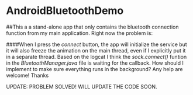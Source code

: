 # AndroidBluetoothDemo
##This a a stand-alone app that only contains the bluetooth connection function from my main application. Right now the problem is:

####When I press the _connect_ button, the app will initialize the service but it will also freeze the animation on the main thread, even if I explicitly put it in a separate thread. Based on the logcat I think the _sock.connect()_ funtion in the _BluetoothManager.java_ file is waiting for the callback. How should I implement to make sure everything runs in the background? Any help are welcome! Thanks



UPDATE: PROBLEM SOLVED! WILL UPDATE THE CODE SOON.
